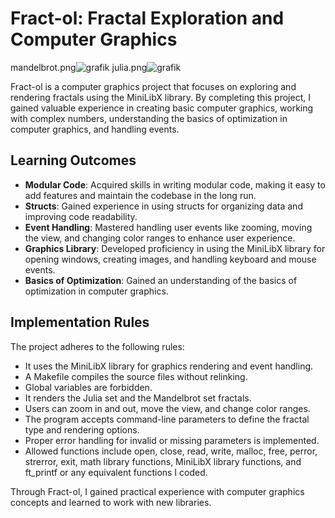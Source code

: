 # Fract-ol: Fractal Exploration and Computer Graphics

mandelbrot.png![grafik](https://user-images.githubusercontent.com/120606421/232233951-3c352607-889e-4e8d-8623-81cfea155b69.png)
julia.png![grafik](https://user-images.githubusercontent.com/120606421/232234078-2c2ab416-d6b3-4569-ac84-1e0a3f8b6669.png)

Fract-ol is a computer graphics project that focuses on exploring and rendering fractals using the MiniLibX library. By completing this project, I gained valuable experience in creating basic computer graphics, working with complex numbers, understanding the basics of optimization in computer graphics, and handling events.

## Learning Outcomes

- **Modular Code**: Acquired skills in writing modular code, making it easy to add features and maintain the codebase in the long run.
- **Structs**: Gained experience in using structs for organizing data and improving code readability.
- **Event Handling**: Mastered handling user events like zooming, moving the view, and changing color ranges to enhance user experience.
- **Graphics Library**: Developed proficiency in using the MiniLibX library for opening windows, creating images, and handling keyboard and mouse events.
- **Basics of Optimization**: Gained an understanding of the basics of optimization in computer graphics.

## Implementation Rules

The project adheres to the following rules:

- It uses the MiniLibX library for graphics rendering and event handling.
- A Makefile compiles the source files without relinking.
- Global variables are forbidden.
- It renders the Julia set and the Mandelbrot set fractals.
- Users can zoom in and out, move the view, and change color ranges.
- The program accepts command-line parameters to define the fractal type and rendering options.
- Proper error handling for invalid or missing parameters is implemented.
- Allowed functions include open, close, read, write, malloc, free, perror, strerror, exit, math library functions, MiniLibX library functions, and ft_printf or any equivalent functions I coded.

Through Fract-ol, I gained practical experience with computer graphics concepts and learned to work with new libraries.

